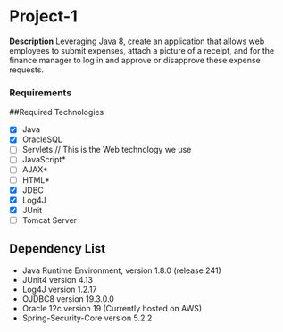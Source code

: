 # Project-1 

**Description**
Leveraging Java 8, create an application that allows web employees
to submit expenses, attach a picture of a receipt, and for the 
finance manager to log in and approve or disapprove these expense requests.

### Requirements

##Required Technologies
- [x] Java
- [x] OracleSQL
- [ ] Servlets // This is the Web technology we use
- [ ] JavaScript*
- [ ] AJAX*
- [ ] HTML*
- [x] JDBC
- [x] Log4J
- [x] JUnit
- [ ] Tomcat Server

## Dependency List
* Java Runtime Environment, version 1.8.0 (release 241)
* JUnit4 version 4.13
* Log4J version 1.2.17
* OJDBC8 version 19.3.0.0
* Oracle 12c version 19  (Currently hosted on AWS)
* Spring-Security-Core version 5.2.2
